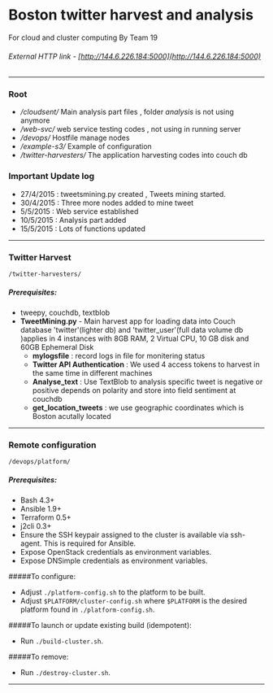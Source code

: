 # Boston twitter harvest and analysis
For cloud and cluster computing By Team 19
###### External HTTP link -  [http://144.6.226.184:5000](http://144.6.226.184:5000)
-----------------------------------------------------------------------------------------------------------------
### Root
- */cloudsent/*           Main analysis part files , folder *analysis* is not using anymore
- */web-svc/*             web service testing codes , not using in running server
- */devops/*              Hostfile manage nodes
- */example-s3/*          Example of configuration
- */twitter-harvesters/*  The application harvesting codes into couch db


### Important Update log
- 27/4/2015 : tweetsmining.py created , Tweets mining started.
- 30/4/2015 : Three more nodes added to mine tweet
- 5/5/2015  : Web service established
- 10/5/2015 : Analysis part added
- 15/5/2015 : Lots of functions updated

------------------------------------------------------------------------------------------------------------------
### Twitter Harvest ###
`/twitter-harvesters/`
##### Prerequisites:
  - tweepy, couchdb, textblob
- **TweetMining.py** - Main harvest app for loading data into Couch database 'twitter'(lighter db) and 'twitter_user'(full data volume db )applies in 4 instances with 8GB RAM, 2 Virtual CPU, 10 GB                   disk and 60GB Ephemeral Disk
  - **mylogsfile** : record logs in file for monitering status
  - **Twitter API Authentication** : We used 4 access tokens to harvest in the same time in different machines
  - **Analyse_text** : Use TextBlob to analysis specific tweet is negative or positive depends on polarity and store into field sentiment at couchdb
  - **get_location_tweets** : we use geographic coordinates which is Boston acutally located

------------------------------------------------------------------------------------------------------------------
### Remote configuration
`/devops/platform/`
##### Prerequisites:
- Bash 4.3+
- Ansible 1.9+
- Terraform 0.5+
- j2cli 0.3+
- Ensure the SSH keypair assigned to the cluster is available via ssh-agent.
  This is required for Ansible.
- Expose OpenStack credentials as environment variables.
- Expose DNSimple credentials as environment variables.

#####To configure:
- Adjust `./platform-config.sh` to the platform to be built.
- Adjust `$PLATFORM/cluster-config.sh` where `$PLATFORM` is the desired platform
  found in `./platform-config.sh`.

#####To launch or update existing build (idempotent):
- Run `./build-cluster.sh`.

#####To remove:
- Run `./destroy-cluster.sh`.

------------------------------------------------------------------------------------------------------------------


